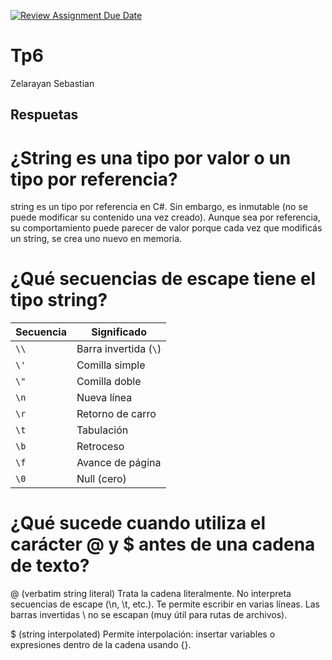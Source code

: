 [![Review Assignment Due Date](https://classroom.github.com/assets/deadline-readme-button-22041afd0340ce965d47ae6ef1cefeee28c7c493a6346c4f15d667ab976d596c.svg)](https://classroom.github.com/a/24pP-Pw_)
# Tp6
 Zelarayan Sebastian 

## Respuetas

# ¿String es una tipo por valor o un tipo por referencia?
string es un tipo por referencia en C#.
Sin embargo, es inmutable (no se puede modificar su contenido una vez creado).
Aunque sea por referencia, su comportamiento puede parecer de valor porque cada vez que modificás un string, se crea uno nuevo en memoria.
# ¿Qué secuencias de escape tiene el tipo string?
| Secuencia | Significado           |
| --------- | --------------------- |
| `\\`      | Barra invertida (`\`) |
| `\'`      | Comilla simple        |
| `\"`      | Comilla doble         |
| `\n`      | Nueva línea           |
| `\r`      | Retorno de carro      |
| `\t`      | Tabulación            |
| `\b`      | Retroceso             |
| `\f`      | Avance de página      |
| `\0`      | Null (cero)           |

# ¿Qué sucede cuando utiliza el carácter @ y $ antes de una cadena de texto?
@ (verbatim string literal)
Trata la cadena literalmente.
No interpreta secuencias de escape (\n, \t, etc.).
Te permite escribir en varias líneas.
Las barras invertidas \ no se escapan (muy útil para rutas de archivos).

$ (string interpolated)
Permite interpolación: insertar variables o expresiones dentro de la cadena usando {}.